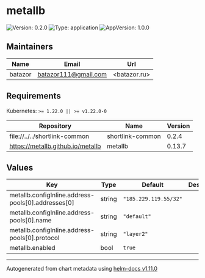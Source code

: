 # metallb

![Version: 0.2.0](https://img.shields.io/badge/Version-0.2.0-informational?style=flat-square) ![Type: application](https://img.shields.io/badge/Type-application-informational?style=flat-square) ![AppVersion: 1.0.0](https://img.shields.io/badge/AppVersion-1.0.0-informational?style=flat-square)

## Maintainers

| Name | Email | Url |
| ---- | ------ | --- |
| batazor | <batazor111@gmail.com> | <batazor.ru> |

## Requirements

Kubernetes: `>= 1.22.0 || >= v1.22.0-0`

| Repository | Name | Version |
|------------|------|---------|
| file://../../shortlink-common | shortlink-common | 0.2.4 |
| https://metallb.github.io/metallb | metallb | 0.13.7 |

## Values

| Key | Type | Default | Description |
|-----|------|---------|-------------|
| metallb.configInline.address-pools[0].addresses[0] | string | `"185.229.119.55/32"` |  |
| metallb.configInline.address-pools[0].name | string | `"default"` |  |
| metallb.configInline.address-pools[0].protocol | string | `"layer2"` |  |
| metallb.enabled | bool | `true` |  |

----------------------------------------------
Autogenerated from chart metadata using [helm-docs v1.11.0](https://github.com/norwoodj/helm-docs/releases/v1.11.0)
